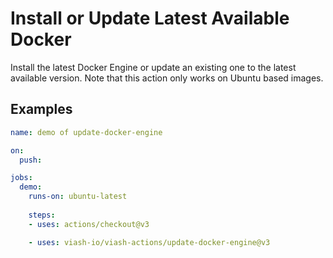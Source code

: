 # Install or Update Latest Available Docker 

Install the latest Docker Engine or update an existing one to the latest available version.
Note that this action only works on Ubuntu based images.


## Examples

```yaml
name: demo of update-docker-engine

on:
  push:

jobs:
  demo:
    runs-on: ubuntu-latest
    
    steps:
    - uses: actions/checkout@v3

    - uses: viash-io/viash-actions/update-docker-engine@v3
```
